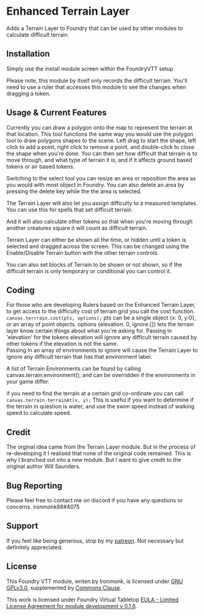 # Enhanced Terrain Layer
Adds a Terrain Layer to Foundry that can be used by other modules to calculate difficult terrain.

## Installation
Simply use the install module screen within the FoundryVTT setup

Please note, this module by itself only records the difficult terrain.  You'll need to use a ruler that accesses this module to see the changes when dragging a token.

## Usage & Current Features
Currently you can draw a polygon onto the map to represent the terrain at that location.  This tool functions the same way you would use the polygon tool to draw polygons shapes to the scene.  Left drag to start the shape, left click to add a point, right click to remove a point, and double-click to close the shape when you're done.
You can then set how difficult that terrain is to move through, and what type of terrain it is, and if it affects ground based tokens or air based tokens.

Switching to the select tool you can resize an area or reposition the area as you would with most object in Foundry.  You can also delete an area by pressing the delete key while the the area is selected.

The Terrain Layer will also let you assign difficulty to a measured templates.  You can use this for spells that set difficult terrain.

And it will also calculate other tokens so that when you're moving through another creatures square it will count as difficult terrain.

Terrain Layer can either be shown all the time, or hidden until a token is selected and dragged across the screen.  This can be changed using the Enable/Disable Terrain button with the other terrain controls.

You can also set blocks of Terrain to be shown or not shown, so if the difficult terrain is only temporary or conditional you can control it.

## Coding
For those who are developing Rulers based on the Enhanced Terrain Layer, to get access to the difficulty cost of terrain grid you call the cost function.
`canvas.terrrain.cost(pts, options);`
pts can be a single object {x: 0, y:0}, or an array of point objects.
options {elevation: 0, ignore:[]} lets the terrain layer know certain things about what you're asking for.
Passing in 'elevation' for the tokens elevation will ignore any difficult terrain caused by other tokens if the elevation is not the same.  
Passing in an array of environments to ignore will cause the Terrain Layer to ignore any difficult terrain that has that environment label.

A list of Terrain Environments can be found by calling canvas.terrain.environment(); and can be overridden if the environments in your game differ.

if you need to find the terrain at a certain grid co-ordinate you can call `canvas.terrain.terrainAt(x, y);`  This is useful if you want to determine if the terrain in question is water, and use the swim speed instead of walking speed to calculate speed.

## Credit
The orginal idea came from the Terrain Layer module.  But in the process of re-developing it I realised that none of the original code remained.  This is why I branched out into a new module.  But I want to give credit to the original author Will Saunders.

## Bug Reporting
Please feel free to contact me on discord if you have any questions or concerns. ironmonk88#4075

## Support

If you feel like being generous, stop by my <a href="https://www.patreon.com/ironmonk">patreon</a>.  Not necessary but definitely appreciated.

## License
This Foundry VTT module, writen by Ironmonk, is licensed under [GNU GPLv3.0](https://www.gnu.org/licenses/gpl-3.0.en.html), supplemented by [Commons Clause](https://commonsclause.com/).

This work is licensed under Foundry Virtual Tabletop [EULA - Limited License Agreement for module development v 0.1.6](http://foundryvtt.com/pages/license.html).

